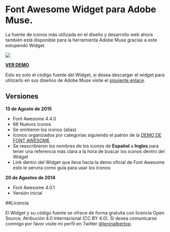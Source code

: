 # Font Awesome Widget para Adobe Muse.

La fuente de iconos más utilizada en el diseño y desarrollo web ahora también está disponible para la herramienta Adobe Muse gracias a este estupendo Widget.

![](http://i.imgur.com/4m6DXi0.jpg)

[**VER DEMO**](http://www.leninalbertop.com.ve/demo/font-awesome/)

Esto es solo el código fuente del Widget, si desea descargar el widget para utilizarlo en sus diseños de Adobe Muse visite el [siguiente enlace](https://www.leninalbertop.com.ve/blog/font-awesome-excelente-widget-para-adobe-muse/).

## Versiones

**13 de Agosto de 2015**
* Font Awesome 4.4.0
* 66 Nuevos iconos
* Se omitieron los iconos (alias)
* Iconos organizados por categorías siguiendo el patrón de la [DEMO DE FONT AWESOME](http://fontawesome.io/icons/)
* Se reescribieron los nombres de los iconos de **Español** a **Ingles** para tener una referencia más clara a la hora de buscar los iconos dentro del Widget
* Link dentro del Widget que lleva hacia la demo oficial de Font Awesome esto le servira como guía para usar los iconos

**20 de Agostos de 2014**
* Font Awesome 4.0.1
* Versión inicial

##Licencia

El Widget y su código fuente se ofrece de forma gratuita con licencia Open Source, Atribución 4.0 Internacional (CC BY 4.0). Si desea comunicarse conmigo por favor visite mi perfil en Twitter [@leninalbertop](http://twitter.com/leninalbertop).
